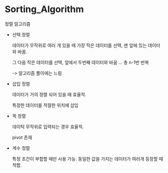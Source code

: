 # Sorting_Algorithm
정렬 알고리즘 

- 선택 정렬
  
  데이터가 무작위로 여러 개 있을 때 가장 작은 데이터를 선택, 맨 앞에 있는 데이터와 바꿈. 
  
  그 다음 작은 데이터를 선택, 앞에서 두번째 데이터와 바꿈 ... 총 n-1번 반복 
  
  -> 알고리즘 풀이에는 느림 


- 삽입 정렬

  데이터가 거의 정렬 되어 있을 때 효율적.
  
  특정한 데이터를 적절한 위치에 삽입
  

- 퀵 정렬

  데이턱 무작위로 입력되는 경우 효율적.
  
  pivot 존재 
  

- 계수 정렬

  특정 조건이 부합할 때만 사용 가능. 동일한 값을 가지는 데이터가 여러개 등장할 때 적합.
